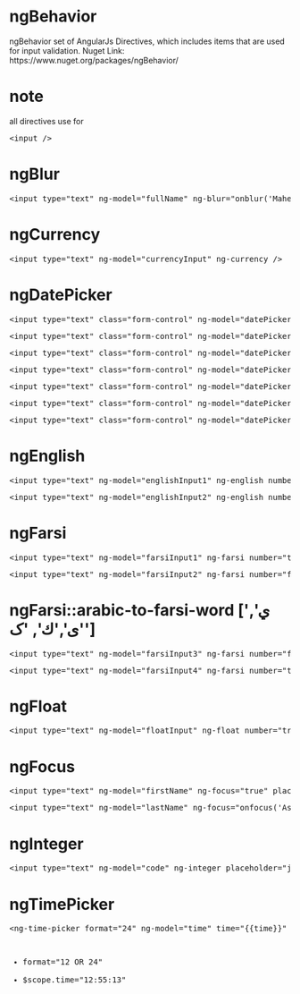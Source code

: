 <h1>ngBehavior</h1>
<p>
ngBehavior set of AngularJs Directives, which includes items that are used for input validation.
Nuget Link: https://www.nuget.org/packages/ngBehavior/
</p>

<h1>note</h1>
<p>all directives use for <pre>&#60;input /></pre></p>

<h1>ngBlur</h1>
<pre>&#60;input type="text" ng-model="fullName" ng-blur="onblur('Maher Ashori')" placeholder="Full Name" /></pre>

<h1>ngCurrency</h1>
<pre>&#60;input type="text" ng-model="currencyInput" ng-currency /></pre>

<h1>ngDatePicker</h1>
<pre>&#60;input type="text" class="form-control" ng-model="datePicker1" ng-date-picker placeholder="sample 1" /></pre>

<pre>&#60;input type="text" class="form-control" ng-model="datePicker2" ng-date-picker format="yy/mm/dd" placeholder="sample 2" /></pre>

<pre>&#60;input type="text" class="form-control" ng-model="datePicker3" ng-date-picker format="yy/mm/dd" change-year="true" change-month="true" placeholder="sample 3" /></pre>

<pre>&#60;input type="text" class="form-control" ng-model="datePicker5" ng-date-picker format="yy/mm/dd" min-date="2015/03/01" max-date="2015/03/10" placeholder="sample 4" /></pre>

<pre>&#60;input type="text" class="form-control" ng-model="datePicker6" ng-date-picker format="yy/mm/dd" min-date="2015/03/01" max-date="today" placeholder="sample 4" /></pre>

<pre>&#60;input type="text" class="form-control" ng-model="datePicker6" ng-date-picker format="yy/mm/dd" months-number="2" placeholder="sample 4" /></pre>

<pre>&#60;input type="text" class="form-control" ng-model="datePicker6" ng-date-picker format="yy/mm/dd" show-button-panel="true" placeholder="sample 4" /></pre>

<h1>ngEnglish</h1>
<pre>&#60;input type="text" ng-model="englishInput1" ng-english number="true" placeholder="just english with Number" /></pre>

<pre>&#60;input type="text" ng-model="englishInput2" ng-english number="false" placeholder="just english without Number" /></pre>
  
<h1>ngFarsi</h1>
<pre>&#60;input type="text" ng-model="farsiInput1" ng-farsi number="true" placeholder="just Farsi with Number" /></pre>
<pre>&#60;input type="text" ng-model="farsiInput2" ng-farsi number="false" placeholder="just Farsi & No number" /></pre>

<h1>ngFarsi::arabic-to-farsi-word ['ي', 'ی','ك', 'ک']</h1>
<pre>&#60;input type="text" ng-model="farsiInput3" ng-farsi number="false" arabic-to-farsi-word="true" placeholder="just Farsi & No number & arabic to farsi word" /></pre>

<pre>&#60;input type="text" ng-model="farsiInput4" ng-farsi number="true" arabic-to-farsi-word="true" placeholder="just Farsi & With number & arabic to farsi word" /></pre>

<h1>ngFloat</h1>
<pre>&#60;input type="text" ng-model="floatInput" ng-float number="true" placeholder="type 1.55 OR etc" /></pre>

<h1>ngFocus</h1>
<pre>&#60;input type="text" ng-model="firstName" ng-focus="true" placeholder="FirstName" /></pre>

<pre>&#60;input type="text" ng-model="lastName" ng-focus="onfocus('Ashori')" placeholder="LastName" /></pre>
    
<h1>ngInteger</h1>
<pre>&#60;input type="text" ng-model="code" ng-integer placeholder="just integer" /></pre>

<h1>ngTimePicker</h1>
<pre>&#60;ng-time-picker format="24" ng-model="time" time="{{time}}" lang="fa">&#60;/ng-time-picker><pre>
<ul>
<li>format="12 OR 24"</li>
<li>$scope.time="12:55:13"</li>
</ul>
